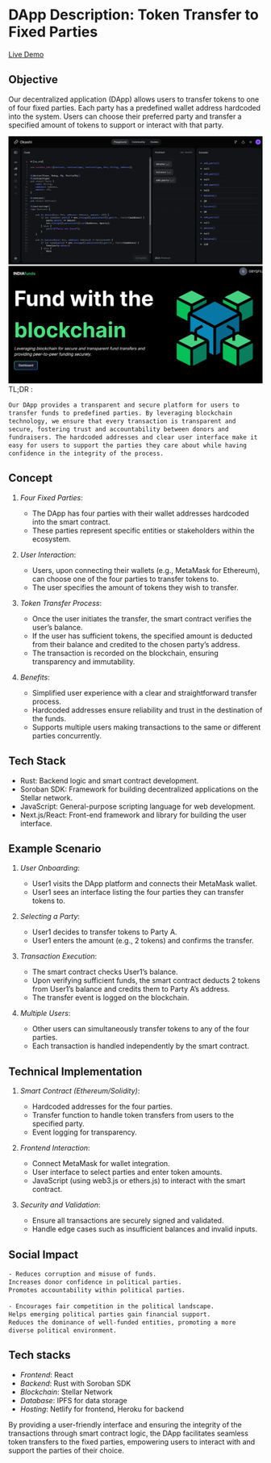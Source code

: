 # DApp Description: Token Transfer to Fixed Parties

[Live Demo](https://indi-afunds-soroban.vercel.app/)

## Objective
Our decentralized application (DApp) allows users to transfer tokens to one of four fixed parties. Each party has a predefined wallet address hardcoded into the system. Users can choose their preferred party and transfer a specified amount of tokens to support or interact with that party.

![smart contract demo](./assets/image.png)
![frontend demo](./assets/frontend_demo.png)
TL;DR : 

```
Our DApp provides a transparent and secure platform for users to transfer funds to predefined parties. By leveraging blockchain technology, we ensure that every transaction is transparent and secure, fostering trust and accountability between donors and fundraisers. The hardcoded addresses and clear user interface make it easy for users to support the parties they care about while having confidence in the integrity of the process.
```

## Concept

1. *Four Fixed Parties*:
    - The DApp has four parties with their wallet addresses hardcoded into the smart contract.
    - These parties represent specific entities or stakeholders within the ecosystem.

2. *User Interaction*:
    - Users, upon connecting their wallets (e.g., MetaMask for Ethereum), can choose one of the four parties to transfer tokens to.
    - The user specifies the amount of tokens they wish to transfer.

3. *Token Transfer Process*:
    - Once the user initiates the transfer, the smart contract verifies the user’s balance.
    - If the user has sufficient tokens, the specified amount is deducted from their balance and credited to the chosen party’s address.
    - The transaction is recorded on the blockchain, ensuring transparency and immutability.

4. *Benefits*:
    - Simplified user experience with a clear and straightforward transfer process.
    - Hardcoded addresses ensure reliability and trust in the destination of the funds.
    - Supports multiple users making transactions to the same or different parties concurrently.

## Tech Stack
- Rust: Backend logic and smart contract development.
- Soroban SDK: Framework for building decentralized applications on the Stellar network.
- JavaScript: General-purpose scripting language for web development.
- Next.js/React: Front-end framework and library for building the user interface.

## Example Scenario

1. *User Onboarding*:
    - User1 visits the DApp platform and connects their MetaMask wallet.
    - User1 sees an interface listing the four parties they can transfer tokens to.

2. *Selecting a Party*:
    - User1 decides to transfer tokens to Party A.
    - User1 enters the amount (e.g., 2 tokens) and confirms the transfer.

3. *Transaction Execution*:
    - The smart contract checks User1’s balance.
    - Upon verifying sufficient funds, the smart contract deducts 2 tokens from User1’s balance and credits them to Party A’s address.
    - The transfer event is logged on the blockchain.

4. *Multiple Users*:
    - Other users can simultaneously transfer tokens to any of the four parties.
    - Each transaction is handled independently by the smart contract.

## Technical Implementation

1. *Smart Contract (Ethereum/Solidity)*:
    - Hardcoded addresses for the four parties.
    - Transfer function to handle token transfers from users to the specified party.
    - Event logging for transparency.

2. *Frontend Interaction*:
    - Connect MetaMask for wallet integration.
    - User interface to select parties and enter token amounts.
    - JavaScript (using web3.js or ethers.js) to interact with the smart contract.

3. *Security and Validation*:
    - Ensure all transactions are securely signed and validated.
    - Handle edge cases such as insufficient balances and invalid inputs.


## Social Impact 

```
- Reduces corruption and misuse of funds.
Increases donor confidence in political parties.
Promotes accountability within political parties.

- Encourages fair competition in the political landscape.
Helps emerging political parties gain financial support.
Reduces the dominance of well-funded entities, promoting a more diverse political environment.

```

## Tech stacks

- *Frontend*: React
- *Backend*: Rust with Soroban SDK
- *Blockchain*: Stellar Network
- *Database*: IPFS for data storage
- *Hosting*: Netlify for frontend, Heroku for backend

By providing a user-friendly interface and ensuring the integrity of the transactions through smart contract logic, the DApp facilitates seamless token transfers to the fixed parties, empowering users to interact with and support the parties of their choice.

